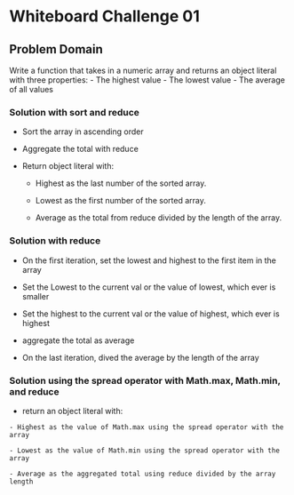 # Whiteboard Challenge 01

  ## Problem Domain

  Write a function that takes in a numeric array and returns an object literal with three properties: - The highest value - The lowest value - The average of all values


  ### Solution with sort and reduce
    
  - Sort the array in ascending order

  - Aggregate the total with reduce

  - Return object literal with:
  
    - Highest as the last number of the sorted array.
    
    - Lowest as the first number of the sorted array.

    - Average as the total from reduce divided by the length of the array.

  ### Solution with reduce

  - On the first iteration, set the lowest and highest to the first item in the array

  - Set the Lowest to the current val or the value of lowest, which ever is smaller

  - Set the highest to the current val or the value of highest, which ever is highest

  - aggregate the total as average

  - On the last iteration, dived the average by the length of the array

  ### Solution using the spread operator with Math.max, Math.min, and reduce

   - return an object literal with:

    - Highest as the value of Math.max using the spread operator with the array

    - Lowest as the value of Math.min using the spread operator with the array

    - Average as the aggregated total using reduce divided by the array length


